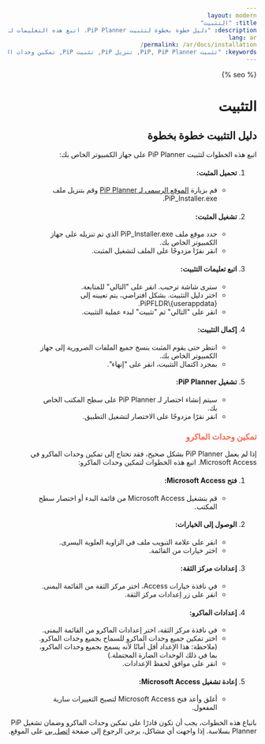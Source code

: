 ```yaml
---
layout: modern
title: "التثبيت"
description: "دليل خطوة بخطوة لتثبيت PiP Planner. اتبع هذه التعليمات لتثبيت PiP Planner على جهاز الكمبيوتر الخاص بك وتمكين وحدات الماكرو في Microsoft Access."
lang: ar
permalink: /ar/docs/installation/
keywords: "تثبيت PiP, PiP Planner, تنزيل PiP, تثبيت PiP, تمكين وحدات الماكرو"
---
```

<link rel="stylesheet" href="{{ site.baseurl }}/assets/css/modern.css">
<html lang="ar">
<head>
    <meta charset="UTF-8">
    <meta name="viewport" content="width=device-width, initial-scale=1.0">
    <title>{{ page.title }} | {{ site.title }}</title>
    <meta name="description" content="{{ page.description }}">
    <meta name="keywords" content="{{ page.keywords }}">
    {% seo %}
</head>
<body style="direction: rtl; text-align: right;">
    <div class="container">
        <h1>التثبيت</h1>
        <h2>دليل التثبيت خطوة بخطوة</h2>
        <p>اتبع هذه الخطوات لتثبيت PiP Planner على جهاز الكمبيوتر الخاص بك:</p>
        <ol>
            <li>
                <h4><strong>تحميل المثبت</strong>:</h4>
                <ul>
                    <li>قم بزيارة <a href="https://nawrashaswia.github.io/CIPT/download.html" target="_blank" rel="noreferrer">الموقع الرسمي لـ PiP Planner</a> وقم بتنزيل ملف PiP_Installer.exe.</li>
                </ul>
            </li>
            <li>
                <h4><strong>تشغيل المثبت</strong>:</h4>
                <ul>
                    <li>حدد موقع ملف PiP_Installer.exe الذي تم تنزيله على جهاز الكمبيوتر الخاص بك.</li>
                    <li>انقر نقرًا مزدوجًا على الملف لتشغيل المثبت.</li>
                </ul>
            </li>
            <li>
                <h4><strong>اتبع تعليمات التثبيت</strong>:</h4>
                <ul>
                    <li>سترى شاشة ترحيب. انقر على "التالي" للمتابعة.</li>
                    <li>اختر دليل التثبيت. بشكل افتراضي، يتم تعيينه إلى <span class="code">{userappdata}\PiPFLDR</span>.</li>
                    <li>انقر على "التالي" ثم "تثبيت" لبدء عملية التثبيت.</li>
                </ul>
            </li>
            <li>
                <h4><strong>إكمال التثبيت</strong>:</h4>
                <ul>
                    <li>انتظر حتى يقوم المثبت بنسخ جميع الملفات الضرورية إلى جهاز الكمبيوتر الخاص بك.</li>
                    <li>بمجرد اكتمال التثبيت، انقر على "إنهاء".</li>
                </ul>
            </li>
            <li>
                <h4><strong>تشغيل PiP Planner</strong>:</h4>
                <ul>
                    <li>سيتم إنشاء اختصار لـ PiP Planner على سطح المكتب الخاص بك.</li>
                    <li>انقر نقرًا مزدوجًا على الاختصار لتشغيل التطبيق.</li>
                </ul>
            </li>
        </ol>
        <h3><span style="color: #ff6347;"><strong>تمكين وحدات الماكرو</strong></span></h3>
        <p>إذا لم يعمل PiP Planner بشكل صحيح، فقد تحتاج إلى تمكين وحدات الماكرو في Microsoft Access. اتبع هذه الخطوات لتمكين وحدات الماكرو:</p>
        <ol>
            <li>
                <h4><strong>فتح Microsoft Access</strong>:</h4>
                <ul>
                    <li>قم بتشغيل Microsoft Access من قائمة البدء أو اختصار سطح المكتب.</li>
                </ul>
            </li>
            <li>
                <h4><strong>الوصول إلى الخيارات</strong>:</h4>
                <ul>
                    <li>انقر على علامة التبويب ملف في الزاوية العلوية اليسرى.</li>
                    <li>اختر خيارات من القائمة.</li>
                </ul>
            </li>
            <li>
                <h4><strong>إعدادات مركز الثقة</strong>:</h4>
                <ul>
                    <li>في نافذة خيارات Access، اختر مركز الثقة من القائمة اليمنى.</li>
                    <li>انقر على زر إعدادات مركز الثقة.</li>
                </ul>
            </li>
            <li>
                <h4><strong>إعدادات الماكرو</strong>:</h4>
                <ul>
                    <li>في نافذة مركز الثقة، اختر إعدادات الماكرو من القائمة اليمنى.</li>
                    <li>اختر تمكين جميع وحدات الماكرو للسماح بجميع وحدات الماكرو. (ملاحظة: هذا الإعداد أقل أمانًا لأنه يسمح بجميع وحدات الماكرو، بما في ذلك الوحدات الضارة المحتملة.)</li>
                    <li>انقر على موافق لحفظ الإعدادات.</li>
                </ul>
            </li>
            <li>
                <h4><strong>إعادة تشغيل Microsoft Access</strong>:</h4>
                <ul>
                    <li>أغلق وأعد فتح Microsoft Access لتصبح التغييرات سارية المفعول.</li>
                </ul>
            </li>
        </ol>
        <p>باتباع هذه الخطوات، يجب أن تكون قادرًا على تمكين وحدات الماكرو وضمان تشغيل PiP Planner بسلاسة. إذا واجهت أي مشاكل، يرجى الرجوع إلى صفحة <a href="/pip/ar/contact/">اتصل بي</a> على الموقع.</p>
    </div>
</body>
</html>
